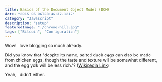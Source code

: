 ```yaml
---
title: Basics of the Document Object Model (DOM)
date: "2015-05-06T23:46:37.121Z"
category: "Javascript"
description: "setup"
featuredImage: "./chrome-hill.jpg"
tags: ["Bitcoin", "Configuration"]
---
```


Wow! I love blogging so much already.

Did you know that "despite its name, salted duck eggs can also be made from
chicken eggs, though the taste and texture will be somewhat different, and the
egg yolk will be less rich."?
([Wikipedia Link](http://en.wikipedia.org/wiki/Salted_duck_egg))

Yeah, I didn't either.
